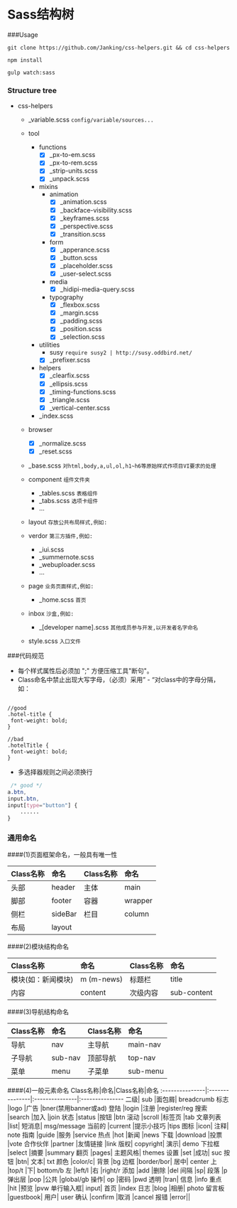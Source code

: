 Sass结构树
============

###Usage
```
git clone https://github.com/Janking/css-helpers.git && cd css-helpers

npm install

gulp watch:sass

```

### Structure tree

* css-helpers
	* _variable.scss            						`config/variable/sources...`
	* tool
		* functions
			- [x] _px-to-em.scss
			- [x] _px-to-rem.scss
			- [x] _strip-units.scss
			- [x] _unpack.scss
		* mixins
			* animation
				- [x] _animation.scss
				- [x] _backface-visibility.scss
				- [x] _keyframes.scss
				- [x] _perspective.scss
				- [x] _transition.scss
			* form
				- [x] _apperance.scss
				- [x] _button.scss
				- [x] _placeholder.scss
				- [x] _user-select.scss
			* media
				- [x] _hidipi-media-query.scss
			* typography
				- [x] _flexbox.scss
				- [x] _margin.scss
				- [x] _padding.scss
				- [x] _position.scss
				- [x] _selection.scss
		* utilities
			* susy                                   `require susy2 | http://susy.oddbird.net/`
			- [x] _prefixer.scss
		* helpers
			- [x] _clearfix.scss
			- [x] _ellipsis.scss
			- [x] _timing-functions.scss
			- [x] _triangle.scss
			- [x] _vertical-center.scss
		* _index.scss
	* browser
		- [x] _normalize.scss
		- [x] _reset.scss

	* _base.scss            						`对html,body,a,ul,ol,h1~h6等原始样式作项目VI要求的处理`

	* component      								`组件文件夹`
		* _tables.scss	  							`表格组件`
		* _tabs.scss                                `选项卡组件`
		* ...

	* layout										`存放公共布局样式,例如:`

	* verdor		  								`第三方插件,例如:`
		* _iui.scss
		* _summernote.scss
		* _webuploader.scss
		* ...

	* page          								`业务页面样式,例如:`
		* _home.scss                                `首页`

	* inbox                                         `沙盒,例如:`
		* _[developer name].scss 					`其他成员参与开发,以开发者名字命名`

	* style.scss           							`入口文件`


###代码规范

* 每个样式属性后必须加 ";" 方便压缩工具"断句"。
* Class命名中禁止出现大写字母，（必须）采用” - “对class中的字母分隔，如：

```

//good
.hotel-title {
 font-weight: bold;
}

//bad
.hotelTitle {
 font-weight: bold;
}

```

* 多选择器规则之间必须换行


 ```css
  /* good */
 a.btn,
 input.btn,
 input[type="button"] {
     ......
 }
 ```




### 通用命名

####(1)页面框架命名，一般具有唯一性

Class名称|命名|Class名称	|命名
:---------------|:---------------|:---------------|:---------------
头部|header|主体|	main
脚部|footer|容器|wrapper
侧栏|sideBar|栏目|column
布局|layout|||

####(2)模块结构命名

Class名称|命名|Class名称|命名
:---------------|:---------------|:---------------|:---------------
模块(如：新闻模块)	|m (m-news)	|标题栏	|title
内容	|content	|次级内容	|sub-content


####(3)导航结构命名

Class名称|命名|Class名称|命名
:---------------|:---------------|:---------------|:---------------
导航	|nav	|主导航	|main-nav
子导航|	sub-nav	|顶部导航	|top-nav
菜单	|menu	|子菜单	|sub-menu


####(4)一般元素命名
Class名称|命名|Class名称|命名
:---------------|:---------------|:---------------|:---------------
二级|	sub	|面包屑|	breadcrumb
标志	|logo	|广告	|bner(禁用banner或ad)
登陆	|login	|注册	|register/reg
搜索	|search	|加入	|join
状态	|status	|按钮	|btn
滚动	|scroll	|标签页	|tab
文章列表	|list|	短消息|	msg/message
当前的	|current	|提示小技巧	|tips
图标	|icon|	注释|	note
指南	|guide	|服务	|service
热点	|hot	|新闻	|news
下载	|download	|投票	|vote
合作伙伴	|partner	|友情链接	|link
版权|	copyright|	演示|	demo
下拉框	|select	|摘要	|summary
翻页	|pages|	主题风格|	themes
设置	|set	|成功|	suc
按钮	|btn|	文本|	txt
颜色	|color/c|	背景	|bg
边框	|border/bor|	居中|	center
上	|top/t	|下|	bottom/b
左	|left/l	|右	|right/r
添加	|add	|删除	|del
间隔	|sp|	段落	|p
弹出层	|pop	|公共	|global/gb
操作|	op	|密码	|pwd
透明	|tran|	信息	|info
重点	|hit	|预览	|pvw
单行输入框|	input|	首页	|index
日志	|blog	|相册|	photo
留言板	|guestbook|	用户|	user
确认	|confirm	|取消	|cancel
报错	|error||


